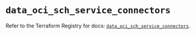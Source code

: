 # `data_oci_sch_service_connectors`

Refer to the Terraform Registry for docs: [`data_oci_sch_service_connectors`](https://registry.terraform.io/providers/oracle/oci/6.18.0/docs/data-sources/sch_service_connectors).

